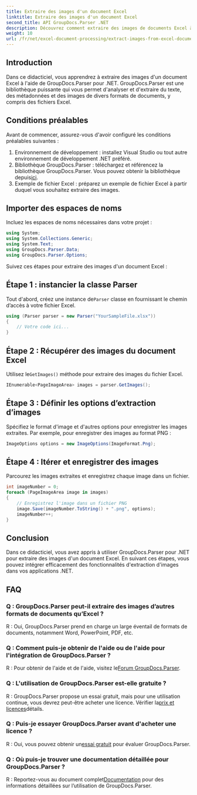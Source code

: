```yaml
---
title: Extraire des images d'un document Excel
linktitle: Extraire des images d'un document Excel
second_title: API GroupDocs.Parser .NET
description: Découvrez comment extraire des images de documents Excel à l'aide de GroupDocs.Parser pour .NET. Guide étape par étape avec des exemples de code.
weight: 10
url: /fr/net/excel-document-processing/extract-images-from-excel-document/
---
```

## Introduction
Dans ce didacticiel, vous apprendrez à extraire des images d'un document Excel à l'aide de GroupDocs.Parser pour .NET. GroupDocs.Parser est une bibliothèque puissante qui vous permet d'analyser et d'extraire du texte, des métadonnées et des images de divers formats de documents, y compris des fichiers Excel.
## Conditions préalables
Avant de commencer, assurez-vous d'avoir configuré les conditions préalables suivantes :
1. Environnement de développement : installez Visual Studio ou tout autre environnement de développement .NET préféré.
2.  Bibliothèque GroupDocs.Parser : téléchargez et référencez la bibliothèque GroupDocs.Parser. Vous pouvez obtenir la bibliothèque depuis[ici](https://releases.groupdocs.com/parser/net/).
3. Exemple de fichier Excel : préparez un exemple de fichier Excel à partir duquel vous souhaitez extraire des images.
## Importer des espaces de noms
Incluez les espaces de noms nécessaires dans votre projet :
```csharp
using System;
using System.Collections.Generic;
using System.Text;
using GroupDocs.Parser.Data;
using GroupDocs.Parser.Options;
```
Suivez ces étapes pour extraire des images d'un document Excel :
## Étape 1 : instancier la classe Parser
 Tout d'abord, créez une instance de`Parser` classe en fournissant le chemin d’accès à votre fichier Excel.
```csharp
using (Parser parser = new Parser("YourSampleFile.xlsx"))
{
    // Votre code ici...
}
```
## Étape 2 : Récupérer des images du document Excel
 Utilisez le`GetImages()` méthode pour extraire des images du fichier Excel.
```csharp
IEnumerable<PageImageArea> images = parser.GetImages();
```
## Étape 3 : Définir les options d’extraction d’images
Spécifiez le format d'image et d'autres options pour enregistrer les images extraites. Par exemple, pour enregistrer des images au format PNG :
```csharp
ImageOptions options = new ImageOptions(ImageFormat.Png);
```
## Étape 4 : Itérer et enregistrer des images
Parcourez les images extraites et enregistrez chaque image dans un fichier.
```csharp
int imageNumber = 0;
foreach (PageImageArea image in images)
{
    // Enregistrez l'image dans un fichier PNG
    image.Save(imageNumber.ToString() + ".png", options);
    imageNumber++;
}
```
## Conclusion
Dans ce didacticiel, vous avez appris à utiliser GroupDocs.Parser pour .NET pour extraire des images d'un document Excel. En suivant ces étapes, vous pouvez intégrer efficacement des fonctionnalités d'extraction d'images dans vos applications .NET.

## FAQ
### Q : GroupDocs.Parser peut-il extraire des images d’autres formats de documents qu’Excel ?
R : Oui, GroupDocs.Parser prend en charge un large éventail de formats de documents, notamment Word, PowerPoint, PDF, etc.
### Q : Comment puis-je obtenir de l'aide ou de l'aide pour l'intégration de GroupDocs.Parser ?
 R : Pour obtenir de l'aide et de l'aide, visitez le[Forum GroupDocs.Parser](https://forum.groupdocs.com/c/parser/17).
### Q : L'utilisation de GroupDocs.Parser est-elle gratuite ?
 R : GroupDocs.Parser propose un essai gratuit, mais pour une utilisation continue, vous devrez peut-être acheter une licence. Vérifier la[prix et licences](https://purchase.groupdocs.com/buy)détails.
### Q : Puis-je essayer GroupDocs.Parser avant d'acheter une licence ?
 R : Oui, vous pouvez obtenir un[essai gratuit](https://releases.groupdocs.com/) pour évaluer GroupDocs.Parser.
### Q : Où puis-je trouver une documentation détaillée pour GroupDocs.Parser ?
 R : Reportez-vous au document complet[Documentation](https://tutorials.groupdocs.com/parser/net/) pour des informations détaillées sur l’utilisation de GroupDocs.Parser.